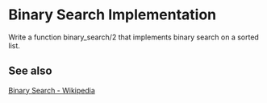 # Binary Search Implementation

Write a function binary_search/2 that implements binary search on a sorted list.

## See also

[Binary Search - Wikipedia](https://en.wikipedia.org/wiki/Binary_search)

